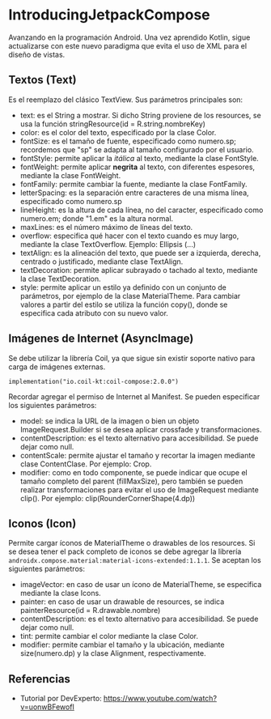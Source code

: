 # IntroducingJetpackCompose
Avanzando en la programación Android. Una vez aprendido Kotlin, sigue actualizarse con este nuevo paradigma que evita el uso de XML para el diseño de vistas.

## Textos (Text)
Es el reemplazo del clásico TextView. Sus parámetros principales son:

- text: es el String a mostrar. Si dicho String proviene de los resources, se usa la función stringResource(id = R.string.nombreKey)
- color: es el color del texto, especificado por la clase Color.
- fontSize: es el tamaño de fuente, especificado como numero.sp; recordemos que "sp" se adapta al tamaño configurado por el usuario.
- fontStyle: permite aplicar la *itálica* al texto, mediante la clase FontStyle.
- fontWeight: permite aplicar **negrita** al texto, con diferentes espesores, mediante la clase FontWeight.
- fontFamily: permite cambiar la fuente, mediante la clase FontFamily.
- letterSpacing: es la separación entre caracteres de una misma línea, especificado como numero.sp
- lineHeight: es la altura de cada línea, no del caracter, especificado como numero.em; donde "1.em" es la altura normal.
- maxLines: es el número máximo de líneas del texto.
- overflow: especifica qué hacer con el texto cuando es muy largo, mediante la clase TextOverflow. Ejemplo: Ellipsis (...)
- textAlign: es la alineación del texto, que puede ser a izquierda, derecha, centrado o justificado, mediante clase TextAlign.
- textDecoration: permite aplicar subrayado o tachado al texto, mediante la clase TextDecoration.
- style: permite aplicar un estilo ya definido con un conjunto de parámetros, por ejemplo de la clase MaterialTheme. Para cambiar valores a partir del estilo se utiliza la función copy(), donde se especifica cada atributo con su nuevo valor.

## Imágenes de Internet (AsyncImage)
Se debe utilizar la librería Coil, ya que sigue sin existir soporte nativo para carga de imágenes externas.

``` implementation("io.coil-kt:coil-compose:2.0.0") ```

Recordar agregar el permiso de Internet al Manifest. Se pueden especificar los siguientes parámetros:

- model: se indica la URL de la imagen o bien un objeto ImageRequest.Builder si se desea aplicar crossfade y transformaciones.
- contentDescription: es el texto alternativo para accesibilidad. Se puede dejar como null.
- contentScale: permite ajustar el tamaño y recortar la imagen mediante clase ContentClase. Por ejemplo: Crop.
- modifier: como en todo componente, se puede indicar que ocupe el tamaño completo del parent (fillMaxSize), pero también se pueden realizar transformaciones para evitar el uso de ImageRequest mediante clip(). Por ejemplo: clip(RounderCornerShape(4.dp))

## Iconos (Icon)
Permite cargar íconos de MaterialTheme o drawables de los resources. Si se desea tener el pack completo de iconos se debe agregar la librería ``` androidx.compose.material:material-icons-extended:1.1.1 ```. Se aceptan los siguientes parámetros:

- imageVector: en caso de usar un ícono de MaterialTheme, se especifica mediante la clase Icons.
- painter: en caso de usar un drawable de resources, se indica painterResource(id = R.drawable.nombre)
- contentDescription: es el texto alternativo para accesibilidad. Se puede dejar como null.
- tint: permite cambiar el color mediante la clase Color.
- modifier: permite cambiar el tamaño y la ubicación, mediante size(numero.dp) y la clase Alignment, respectivamente.

## Referencias
- Tutorial por DevExperto: https://www.youtube.com/watch?v=uonwBFewofI
